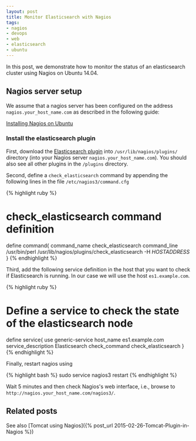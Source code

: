 ```yaml
---
layout: post
title: Monitor Elasticsearch with Nagios
tags:
- nagios
- devops
- web
- elasticsearch
- ubuntu
---
```


In this post, we demonstrate how to monitor the status of an elasticsearch cluster using Nagios on Ubuntu 14.04.

## Nagios server setup

We assume that a nagios server has been configured on the address `nagios.your_host_name.com` as described in the following guide:

[Installing Nagios on Ubuntu](https://help.ubuntu.com/lts/serverguide/nagios.html)

### Install the elasticsearch plugin

First, download the [Elasticsearch plugin](https://github.com/zouzias/check_elasticsearch) into `/usr/lib/nagios/plugins/` directory (into your Nagios server `nagios.your_host_name.com`). You should also see all other plugins in the `/plugins` directory.

Second, define a `check_elasticsearch` command by appending the following lines in the file `/etc/nagios3/command.cfg`

{% highlight ruby %}
# check_elasticsearch command definition
define command{
       command_name check_elasticsearch
       command_line /usr/bin/perl /usr/lib/nagios/plugins/check_elasticsearch -H $HOSTADDRESS$
}
{% endhighlight %}

Third, add the following service definition in the host that you want to check if Elasticsearch is running. In our case we will use the host `es1.example.com`.

{% highlight ruby %}
# Define a service to check the state of the elasticsearch node
define service{
       use                  generic-service
       host_name            es1.example.com
       service_description  Elasticsearch
       check_command        check_elasticsearch
}
{% endhighlight %}

Finally, restart nagios using

{% highlight bash %}
sudo service nagios3 restart
{% endhighlight %}

Wait 5 minutes and then check Nagios's web interface, i.e., browse to `http://nagios.your_host_name.com/nagios3/`.

## Related posts

See also [Tomcat using Nagios]({% post_url 2015-02-26-Tomcat-Plugin-in-Nagios %})
